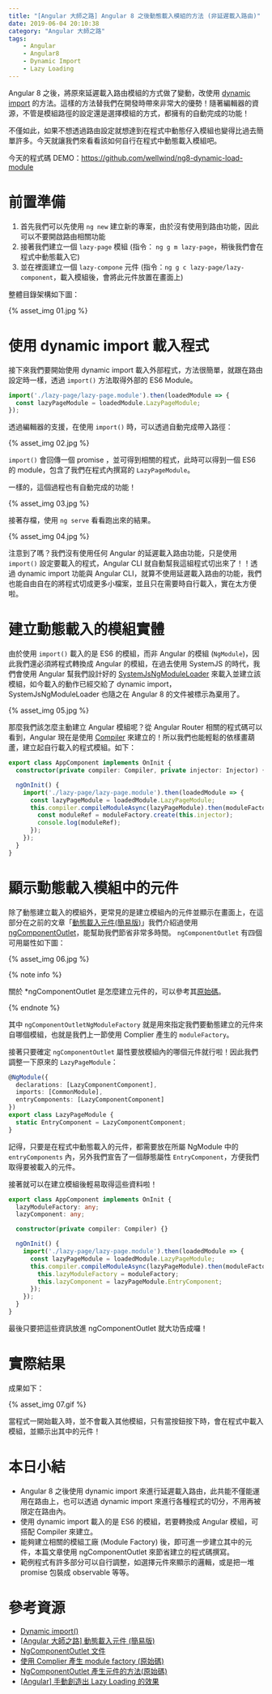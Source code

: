 ```yaml
---
title: "[Angular 大師之路] Angular 8 之後動態載入模組的方法 (非延遲載入路由)"
date: 2019-06-04 20:10:38
category: "Angular 大師之路"
tags:
	- Angular
	- Angular8
	- Dynamic Import
	- Lazy Loading
---
```


Angular 8 之後，將原來延遲載入路由模組的方式做了變動，改使用 [dynamic import](https://developers.google.com/web/updates/2017/11/dynamic-import) 的方法。這樣的方法替我們在開發時帶來非常大的優勢！隨著編輯器的資源，不管是模組路徑的設定還是選擇模組的方式，都擁有的自動完成的功能！

不僅如此，如果不想透過路由設定就想達到在程式中動態仔入模組也變得比過去簡單許多。今天就讓我們來看看該如何自行在程式中動態載入模組吧。

<!-- more -->

今天的程式碼 DEMO：https://github.com/wellwind/ng8-dynamic-load-module

# 前置準備

1. 首先我們可以先使用 `ng new` 建立新的專案，由於沒有使用到路由功能，因此可以不要開啟路由相關功能
2. 接著我們建立一個 `lazy-page` 模組 (指令： `ng g m lazy-page`，稍後我們會在程式中動態載入它)
3. 並在裡面建立一個 `lazy-compone` 元件 (指令：`ng g c lazy-page/lazy-component`，載入模組後，會將此元件放置在畫面上)

整體目錄架構如下圖：

{% asset_img 01.jpg %}

# 使用 dynamic import 載入程式

接下來我們要開始使用 dynamic import 載入外部程式，方法很簡單，就跟在路由設定時一樣，透過 `import()` 方法取得外部的 ES6 Module。

```typescript
import('./lazy-page/lazy-page.module').then(loadedModule => {
  const lazyPageModule = loadedModule.LazyPageModule;
});
```

透過編輯器的支援，在使用 `import()` 時，可以透過自動完成帶入路徑：

{% asset_img 02.jpg %}

`import()` 會回傳一個 promise ，並可得到相關的程式，此時可以得到一個 ES6 的 module，包含了我們在程式內撰寫的 `LazyPageModule`。

一樣的，這個過程也有自動完成的功能！

{% asset_img 03.jpg %}

接著存檔，使用 `ng serve` 看看跑出來的結果。

{% asset_img 04.jpg %}

注意到了嗎？我們沒有使用任何 Angular 的延遲載入路由功能，只是使用 `import()` 設定要載入的程式，Angular CLI 就自動幫我這組程式切出來了！！透過 dynamic import 功能與 Angular CLI，就算不使用延遲載入路由的功能，我們也能自由自在的將程式切成更多小檔案，並且只在需要時自行載入，實在太方便啦。

# 建立動態載入的模組實體

由於使用 `import()` 載入的是 ES6 的模組，而非 Angular 的模組 (`NgModule`)，因此我們還必須將程式轉換成 Angular 的模組，在過去使用 SystemJS 的時代，我們會使用 Angular 幫我們設計好的 [SystemJsNgModuleLoader](https://angular.io/api/core/SystemJsNgModuleLoader) 來載入並建立該模組，如今載入的動作已經交給了 dynamic import，SystemJsNgModuleLoader 也隨之在 Angular 8 的文件被標示為棄用了。

{% asset_img 05.jpg %}

那麼我們該怎麼主動建立 Angular 模組呢？從 Angular Router 相關的程式碼可以看到，Angular 現在是使用 [Compiler](https://angular.io/api/core/Compiler) 來建立的！所以我們也能輕鬆的依樣畫葫蘆，建立起自行載入的程式模組。如下：

```typescript
export class AppComponent implements OnInit {
  constructor(private compiler: Compiler, private injector: Injector) {}

  ngOnInit() {
    import('./lazy-page/lazy-page.module').then(loadedModule => {
      const lazyPageModule = loadedModule.LazyPageModule;
      this.compiler.compileModuleAsync(lazyPageModule).then(moduleFactory => {
        const moduleRef = moduleFactory.create(this.injector);
        console.log(moduleRef);
      });
    });
  }
}
```

# 顯示動態載入模組中的元件

除了動態建立載入的模組外，更常見的是建立模組內的元件並顯示在畫面上，在這部分在之前的文章「[動態載入元件(簡易版)](https://wellwind.idv.tw/blog/2018/10/28/mastering-angular-14-dynamic-component-loader/)」我們介紹過使用[ngComponentOutlet](https://angular.io/api/common/NgComponentOutlet)，能幫助我們節省非常多時間。 `ngComponentOutlet` 有四個可用屬性如下圖：

{% asset_img 06.jpg %}

{% note info %}

關於 *ngComponentOutlet 是怎麼建立元件的，可以參考其[原始碼](https://github.com/angular/angular/blob/8.0.0/packages/common/src/directives/ng_component_outlet.ts#L107-L109)。

{% endnote %}

其中 `ngComponentOutletNgModuleFactory` 就是用來指定我們要動態建立的元件來自哪個模組，也就是我們上一節使用 Complier 產生的 `moduleFactory`。

接著只要確定 `ngComponentOutlet` 屬性要放模組內的哪個元件就行啦！因此我們調整一下原來的 `LazyPageModule`：

```typescript
@NgModule({
  declarations: [LazyComponentComponent],
  imports: [CommonModule],
  entryComponents: [LazyComponentComponent]
})
export class LazyPageModule {
  static EntryComponent = LazyComponentComponent;
}
```

記得，只要是在程式中動態載入的元件，都需要放在所屬 NgModule 中的 `entryComponents` 內，另外我們宣告了一個靜態屬性 `EntryComponent`，方便我們取得要被載入的元件。

接著就可以在建立模組後輕易取得這些資料啦！

```typescript
export class AppComponent implements OnInit {
  lazyModuleFactory: any;
  lazyComponent: any;

  constructor(private compiler: Compiler) {}

  ngOnInit() {
    import('./lazy-page/lazy-page.module').then(loadedModule => {
      const lazyPageModule = loadedModule.LazyPageModule;
      this.compiler.compileModuleAsync(lazyPageModule).then(moduleFactory => {
        this.lazyModuleFactory = moduleFactory;
        this.lazyComponent = lazyPageModule.EntryComponent;
      });
    });
  }
}
```

最後只要把這些資訊放進 ngComponentOutlet 就大功告成囉！

# 實際結果

成果如下：

{% asset_img 07.gif %}

當程式一開始載入時，並不會載入其他模組，只有當按鈕按下時，會在程式中載入模組，並顯示出其中的元件！

# 本日小結

- Angular 8 之後使用 dynamic import 來進行延遲載入路由，此共能不僅能運用在路由上，也可以透過 dynamic import 來進行各種程式的切分，不用再被限定在路由內。
- 使用 dynamic import 載入的是 ES6 的模組，若要轉換成 Angular 模組，可搭配 Compiler 來建立。
- 能夠建立相關的模組工廠 (Module Factory) 後，即可進一步建立其中的元件，本篇文章使用 ngComponentOutlet 來節省建立的程式碼撰寫。
- 範例程式有許多部分可以自行調整，如選擇元件來顯示的邏輯，或是把一堆 promise 包裝成 observable 等等。

# 參考資源

- [Dynamic import()](https://developers.google.com/web/updates/2017/11/dynamic-import)
- [[Angular 大師之路] 動態載入元件 (簡易版)](https://wellwind.idv.tw/blog/2018/10/28/mastering-angular-14-dynamic-component-loader/)
- [NgComponentOutlet 文件](https://angular.io/api/common/NgComponentOutlet)
- [使用 Complier 產生 module factory (原始碼)](https://github.com/angular/angular/blob/72ecc453639eae017f75653c9004adc406ed2ee6/packages/router/src/router_config_loader.ts#L54)
- [NgComponentOutlet 產生元件的方法(原始碼)](https://github.com/angular/angular/blob/8.0.0/packages/common/src/directives/ng_component_outlet.ts#L107-L109)
- [[Angular] 手動創造出 Lazy Loading 的效果](https://blog.kevinyang.net/2017/11/08/manual-lazy-loading/)


